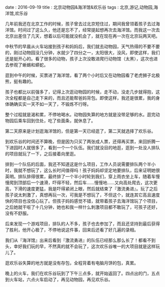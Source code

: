 date : 2016-09-19
title : 北京动物园&海洋馆&欢乐谷
tags : 北京,游记,动物园,海洋馆,欢乐谷

几年前我还在北京工作的时候，孩子曾去过北京短住过，期间我曾领着孩子去过海洋馆。时间过了这么久，他还是忘不了，经常提起想再次去海洋馆。而我这一次去北京出差住了几天，想着以后可能就没机会了，就在现在再一次在北京玩两天吧。

中秋节的早晨从火车站接到孩子和妈妈后，我们就去动物园，天气热得的不要不要的，刚过动物园没几分钟，水就少了四分之一，太阳很大，没风，即使这样，我们还是挺开心的。看了很多的动物，孩子上次没敢进爬行动物馆（太黑），这次也进去参观了蜥蜴和蟒蛇。

逛到中午的时候，买票进了海洋馆，看了两个小时后又在动物园看了老虎狮子北极熊，挺有趣的。

孩子也都比以前强多了，记得上次逛动物园的时候，走不动，没走几步就得抱，这次全程都是自己走下来的，而且还能帮爸妈背包。即使这样，我还是很累，我的身体确确实实一天不如一天了，不锻炼不行呀。

整个过程就是渴和累，不停地喝水。动物园失算的地方就是没带足够的水。逛完动物园后乘车回到住处，吃了些面条，就休息了。

第二天原来是计划逛海洋馆的，但是第一天已经逛了，第二天就选择了欢乐谷。

到欢乐谷的时间还不算晚，但是因为只买了两张成人票，还得再买票，来回折腾一下进园时人就很多了，看到一个一个队伍。我们就没目的地逛，逛到一处没人排队的项目就玩了一下，之后接着向里逛。

排到一个队伍的后面，我还不知道这是什么项目，工作人员说需要排队两个半小时，我就不想玩了，这么长时间值得吗！孩子妈妈却坚定地要排队，后来证明她很英明。排队排得很累，最终排了一个半小时轮到我们，穿上雨衣坐上车，随着车慢慢爬到顶部后一个速滑，吓得不轻，然后车……慢慢地……又向高处爬去，这次更高，下滑的速度更猛，我是吓得紧闭上眼，然后就结束了『激流勇进』。玩了之后孩子说太刺激了，真想再玩一次，可我是不想玩了，不但这个，就连其它高且速度快的项目也没信心玩了。但孩子妈妈感觉不错，就带着孩子去海洋馆玩了个项目，之后她就干呕了十几分钟，她也和我一样什么刺激项目都不敢玩了，可孩子还好，没有不舒服。

后来发现一个游戏项目，排队的人不多，孩子也去参加了，而且还坚持到最后获得了胜利，他开心极了，不停地说这件事，回来后还看了好几遍的录相。

我们从『海洋馆』出来后看到『激流勇进』的队伍已经那么那么长了！都看不到头，幸好我们玩的早，不然真的就不会玩了，这次欢乐谷唯一的大项目就是这样玩儿了。

逛欢乐谷失算的地方就是没有存包，全程背着有电脑月饼的包，真累。

晚上的火车，我们在欢乐谷玩到了下午三点多，就开始返回了。四点出的门，五点到火车站，六点火车启动了，再见动物园，再见欢乐谷。

